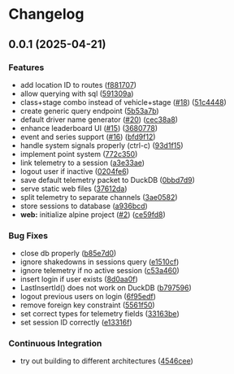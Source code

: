 # Changelog

## 0.0.1 (2025-04-21)


### Features

* add location ID to routes ([f881707](https://github.com/majori/wrc-laptimer/commit/f881707cbe476c127c548fd90f4e1ab0bbe132cf))
* allow querying with sql ([591309a](https://github.com/majori/wrc-laptimer/commit/591309a36a293c7d1c2cd760aaefe0395517804f))
* class+stage combo instead of vehicle+stage ([#18](https://github.com/majori/wrc-laptimer/issues/18)) ([51c4448](https://github.com/majori/wrc-laptimer/commit/51c4448494c3b606a7e3ec4a202a41dcafd73f08))
* create generic query endpoint ([5b53a7b](https://github.com/majori/wrc-laptimer/commit/5b53a7b7502a4c41252b8038e9e0d6557ae1b4b6))
* default driver name generator ([#20](https://github.com/majori/wrc-laptimer/issues/20)) ([cec38a8](https://github.com/majori/wrc-laptimer/commit/cec38a89699359aa68b0a3afa74c6b7664ba1d35))
* enhance leaderboard UI ([#15](https://github.com/majori/wrc-laptimer/issues/15)) ([3680778](https://github.com/majori/wrc-laptimer/commit/3680778a9b4ee26d1f6bd910f93ce897bfea79ae))
* event and series support ([#16](https://github.com/majori/wrc-laptimer/issues/16)) ([bfd9f12](https://github.com/majori/wrc-laptimer/commit/bfd9f122e779ff0e3b554aa6ade91be5b6dea747))
* handle system signals properly (ctrl-c) ([93d1f15](https://github.com/majori/wrc-laptimer/commit/93d1f15521d31bfc36129b12ea347e28cbbab357))
* implement point system ([772c350](https://github.com/majori/wrc-laptimer/commit/772c35001a580dcdcac24a24526d108a34040d66))
* link telemetry to a session ([a3e33ae](https://github.com/majori/wrc-laptimer/commit/a3e33ae08a1d2e59bf12327063546b8444ee1190))
* logout user if inactive ([0204fe6](https://github.com/majori/wrc-laptimer/commit/0204fe6b76dfe0c33ea729c8a9181408473e312b))
* save default telemetry packet to DuckDB ([0bbd7d9](https://github.com/majori/wrc-laptimer/commit/0bbd7d98d8f87051a72107d888182a22842085ed))
* serve static web files ([37612da](https://github.com/majori/wrc-laptimer/commit/37612da3b74c9d51dc96221b83d4cef93e15daac))
* split telemetry to separate channels ([3ae0582](https://github.com/majori/wrc-laptimer/commit/3ae05825cab53ab44858b6d085220f995ea4cdbb))
* store sessions to database ([a936bcd](https://github.com/majori/wrc-laptimer/commit/a936bcd155017993e4304d1a7ad82e0bfae91c88))
* **web:** initialize alpine project ([#2](https://github.com/majori/wrc-laptimer/issues/2)) ([ce59fd8](https://github.com/majori/wrc-laptimer/commit/ce59fd84f77eee9d8a5acf642eff17303fd162f9))


### Bug Fixes

* close db properly ([b85e7d0](https://github.com/majori/wrc-laptimer/commit/b85e7d02569bac83cd62c1a84ce526ddd2c43087))
* ignore shakedowns in sessions query ([e1510cf](https://github.com/majori/wrc-laptimer/commit/e1510cf85e6b4ba8a30fa480c92e749660324ae5))
* ignore telemetry if no active session ([c53a460](https://github.com/majori/wrc-laptimer/commit/c53a46023f337974c6fc9fb65bd3844a6a4c2cea))
* insert login if user exists ([8d0aa0f](https://github.com/majori/wrc-laptimer/commit/8d0aa0ffd594ef9a6527a7db5be9ca06f0e37825))
* LastInsertId() does not work on DuckDB ([b797596](https://github.com/majori/wrc-laptimer/commit/b7975969a62fc6fa1e5a8f0f9b03d1ee1b4ef086))
* logout previous users on login ([6f95edf](https://github.com/majori/wrc-laptimer/commit/6f95edfcb2f36197d03a17714e4b622facc8a113))
* remove foreign key constraint ([5561f50](https://github.com/majori/wrc-laptimer/commit/5561f50804b1c9090c38a1ff699ac57a16949aa8))
* set correct types for telemetry fields ([33163be](https://github.com/majori/wrc-laptimer/commit/33163be9a50fb38435c2110a5333dfd61e34d294))
* set session ID correctly ([e13316f](https://github.com/majori/wrc-laptimer/commit/e13316f0ae8fb4efd126bc26b181673ab09f4103))


### Continuous Integration

* try out building to different architectures ([4546cee](https://github.com/majori/wrc-laptimer/commit/4546ceef331c18a3b86588c495c86331d9f209e7))
